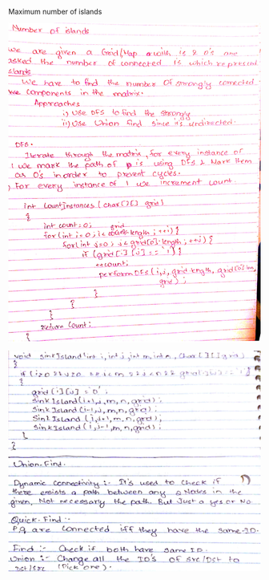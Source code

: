 Maximum number of islands

![Alt text](https://github.com/aravind-kumar/Coding/blob/master/Max_Number_Of_Islands/notes/number_of_islands_1.jpg)


![Alt text](https://github.com/aravind-kumar/Coding/blob/master/Max_Number_Of_Islands/notes/number_of_islands_2.jpg)
